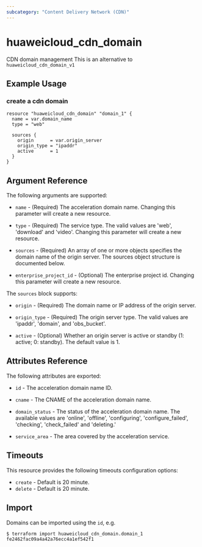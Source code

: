 ```yaml
---
subcategory: "Content Delivery Network (CDN)"
---
```


# huaweicloud\_cdn\_domain

CDN domain management
This is an alternative to `huaweicloud_cdn_domain_v1`

## Example Usage

### create a cdn domain

```hcl
resource "huaweicloud_cdn_domain" "domain_1" {
  name = var.domain_name
  type = "web"

  sources {
    origin      = var.origin_server
    origin_type = "ipaddr"
    active      = 1
  }
}
```

## Argument Reference

The following arguments are supported:

* `name` - (Required) The acceleration domain name.
    Changing this parameter will create a new resource.

* `type` - (Required) The service type. The valid values are  'web', 'download' and 'video'.
    Changing this parameter will create a new resource.

* `sources` - (Required) An array of one or more objects specifies the domain name of the origin server.
    The sources object structure is documented below.

* `enterprise_project_id` - (Optional) The enterprise project id.
    Changing this parameter will create a new resource.


The `sources` block supports:

* `origin` - (Required) The domain name or IP address of the origin server.

* `origin_type` - (Required) The origin server type. The valid values are 'ipaddr', 'domain', and 'obs_bucket'.

* `active` - (Optional) Whether an origin server is active or standby (1: active; 0: standby).
    The default value is 1.

## Attributes Reference

The following attributes are exported:

* `id` - The acceleration domain name ID.

* `cname` - The CNAME of the acceleration domain name.

* `domain_status` - The status of the acceleration domain name. The available values are
    'online', 'offline', 'configuring', 'configure_failed', 'checking', 'check_failed'  and 'deleting.'

* `service_area` - The area covered by the acceleration service.


## Timeouts
This resource provides the following timeouts configuration options:
- `create` - Default is 20 minute.
- `delete` - Default is 20 minute.

## Import

Domains can be imported using the `id`, e.g.

```
$ terraform import huaweicloud_cdn_domain.domain_1 fe2462fac09a4a42a76ecc4a1ef542f1
```
